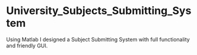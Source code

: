# University_Subjects_Submitting_System
Using Matlab I designed a Subject Submitting System with full functionality and friendly GUI.
